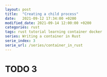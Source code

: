```yaml
---
layout: post
title:  "Creating a child process"
date:   2021-09-12 17:34:00 +0200
modified_date: 2021-09-14 12:00:00 +0200
categories: rust
tags: rust tutorial learning container docker
series: Writing a container in Rust
serie_index: 3
serie_url: /series/container_in_rust
---
```


# TODO 3
